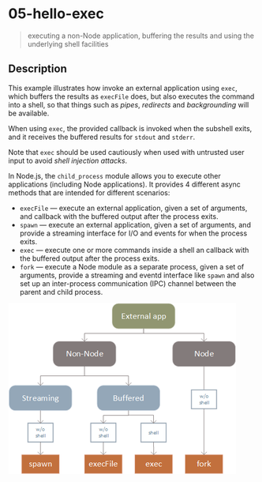# 05-hello-exec
> executing a non-Node application, buffering the results and using the underlying shell facilities

## Description
This example illustrates how invoke an external application using `exec`, which buffers the results as `execFile` does, but also executes the command into a shell, so that things such as *pipes*, *redirects* and *backgrounding* will be available. 

When using `exec`, the provided callback is invoked when the subshell exits, and it receives the buffered results for `stdout` and `stderr`.

Note that `exec` should be used cautiously when used with untrusted user input to avoid *shell injection attacks*.

In Node.js, the `child_process` module allows you to execute other applications (including Node applications).
It provides 4 different async methods that are intended for different scenarios:
+ `execFile` &mdash; execute an external application, given a set of arguments, and callback with the buffered output after the process exits.
+ `spawn` &mdash; execute an external application, given a set of arguments, and provide a streaming interface for I/O and events for when the process exits.
+ `exec` &mdash; execute one or more commands inside a shell an callback with the buffered output after the process exits.
+ `fork` &mdash; execute a Node module as a separate process, given a set of arguments, provide a streaming and eventd interface like `spawn` and also set up an inter-process communication (IPC) channel between the parent and child process.

![child_process methods diagram](./child_process.png)